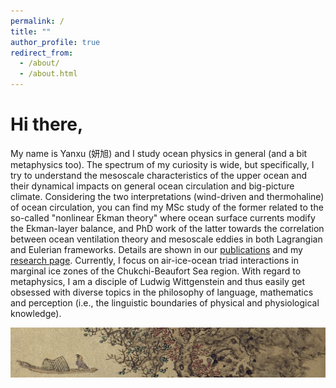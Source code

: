 ```yaml
---
permalink: /
title: ""
author_profile: true
redirect_from: 
  - /about/
  - /about.html
---
```


Hi there, 
======
My name is Yanxu (妍旭) and I study ocean physics in general (and a bit metaphysics too). The spectrum of my curiosity is wide, but specifically, I try to understand the mesoscale characteristics of the upper ocean and their dynamical impacts on general ocean circulation and big-picture climate. Considering the two interpretations (wind-driven and thermohaline) of ocean circulation, you can find my MSc study of the former related to the so-called "nonlinear Ekman theory" where ocean surface currents modify the Ekman-layer balance, and PhD work of the latter towards the correlation between ocean ventilation theory and mesoscale eddies in both Lagrangian and Eulerian frameworks. Details are shown in our [publications](https://yanxu-chen.github.io/publications) and my [research page](https://yanxu-chen.github.io/research). Currently, I focus on air-ice-ocean triad interactions in marginal ice zones of the Chukchi-Beaufort Sea region. With regard to metaphysics, I am a disciple of Ludwig Wittgenstein and thus easily get obsessed with diverse topics in the philosophy of language, mathematics and perception (i.e., the linguistic boundaries of physical and physiological knowledge). 

![Editing a markdown file for a talk](/images/Lanying2.png)

